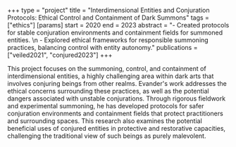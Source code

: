 +++
type = "project"
title = "Interdimensional Entities and Conjuration Protocols: Ethical Control and Containment of Dark Summons"
tags = ["ethics"]
[params]
    start = 2020
    end = 2023
    abstract = "- Created protocols for stable conjuration environments and containment fields for summoned entities. \n - Explored ethical frameworks for responsible summoning practices, balancing control with entity autonomy."
    publications = ["veiled2021", "conjured2023"]
+++

This project focuses on the summoning, control, and containment of interdimensional entities, a highly challenging area within dark arts that involves conjuring beings from other realms. Evander's work addresses the ethical concerns surrounding these practices, as well as the potential dangers associated with unstable conjurations. Through rigorous fieldwork and experimental summoning, he has developed protocols for safer conjuration environments and containment fields that protect practitioners and surrounding spaces. This research also examines the potential beneficial uses of conjured entities in protective and restorative capacities, challenging the traditional view of such beings as purely malevolent.